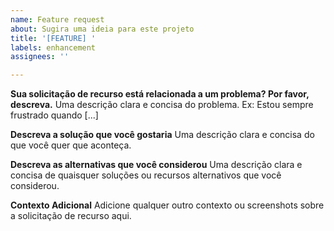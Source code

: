 ```yaml
---
name: Feature request
about: Sugira uma ideia para este projeto
title: '[FEATURE] '
labels: enhancement
assignees: ''

---
```


**Sua solicitação de recurso está relacionada a um problema? Por favor, descreva.**
Uma descrição clara e concisa do problema. Ex: Estou sempre frustrado quando [...]

**Descreva a solução que você gostaria**
Uma descrição clara e concisa do que você quer que aconteça.

**Descreva as alternativas que você considerou**
Uma descrição clara e concisa de quaisquer soluções ou recursos alternativos que você considerou.

**Contexto Adicional**
Adicione qualquer outro contexto ou screenshots sobre a solicitação de recurso aqui.
